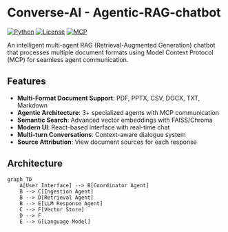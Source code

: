 # Converse-AI - Agentic-RAG-chatbot


[![Python](https://img.shields.io/badge/Python-3.8+-blue.svg)](https://python.org)
[![License](https://img.shields.io/badge/License-MIT-green.svg)](LICENSE)
[![MCP](https://img.shields.io/badge/MCP-Enabled-purple.svg)](https://github.com/modelcontextprotocol)

An intelligent multi-agent RAG (Retrieval-Augmented Generation) chatbot that processes multiple document formats using Model Context Protocol (MCP) for seamless agent communication.

##  Features

- **Multi-Format Document Support**: PDF, PPTX, CSV, DOCX, TXT, Markdown
- **Agentic Architecture**: 3+ specialized agents with MCP communication
- **Semantic Search**: Advanced vector embeddings with FAISS/Chroma
- **Modern UI**: React-based interface with real-time chat
- **Multi-turn Conversations**: Context-aware dialogue system
- **Source Attribution**: View document sources for each response

##  Architecture

```mermaid
graph TD
    A[User Interface] --> B[Coordinator Agent]
    B --> C[Ingestion Agent]
    B --> D[Retrieval Agent] 
    B --> E[LLM Response Agent]
    C --> F[Vector Store]
    D --> F
    E --> G[Language Model]
